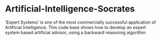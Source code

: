 # Artificial-Intelligence-Socrates
‘Expert Systems’ is one of the most commercially successful application of Artificial Intelligence. This code base shows how to develop an expert system based artificial advisor, using a backward reasoning algorithm
